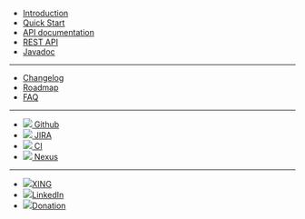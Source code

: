 - [Introduction](/intro)
- [Quick Start](quickstart)
- [API documentation](/api)
- [REST API](https://documenter.getpostman.com/view/610591/RWgnWfXW)
- [Javadoc](https://javadoc.io/doc/io.spot-next/spot-core/)
****
- [Changelog](changelog.md)
- [Roadmap](/roadmap)
- [FAQ](/faq)
<!--- - [![](//icongr.am/feather/code.svg?size=16&color=808080)API documentation](/api) --->
<!--- - [![](//icongr.am/feather/file-text.svg?size=16&color=808080)Javadoc](/javadoc) --->
****
- [![](https://icongram.jgog.in/simple/github.svg?color=808080&size=22)   Github](https://github.com/mojo2012/spot-framework)
- [![](https://icongram.jgog.in/simple/jira.svg?color=808080&size=22)     JIRA](https://JIRA.spot-next.io)
- [![](https://icongram.jgog.in/simple/travisci.svg?color=808080&size=22) CI](https://travis-ci.org/spot-next/spot-framework)
- [![](https://icongram.jgog.in/simple/nodejs.svg?color=808080&size=22)   Nexus](https://nexus.spot-next.io)
****
- [![](https://icongram.jgog.in/simple/xing.svg?color=808080&size=22)XING](https://www.xing.com/profile/Matthias_Fuchs15?sc_o=mxb_p)
- [![](https://icongram.jgog.in/fontawesome/linkedin.svg?color=808080&size=22)LinkedIn](https://www.linkedin.com/in/matthias-fuchs-2aa4563b/)
- [![](https://icongram.jgog.in/simple/paypal.svg?color=808080&size=22)Donation](https://www.paypal.me/mojo2012/10)
